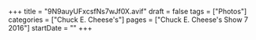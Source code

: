 +++
title = "9N9auyUFxcsfNs7wJf0X.avif"
draft = false
tags = ["Photos"]
categories = ["Chuck E. Cheese's"]
pages = ["Chuck E. Cheese's Show 7 2016"]
startDate = ""
+++

